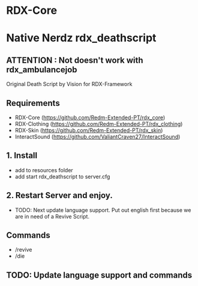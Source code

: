 # RDX-Core
# Native Nerdz rdx_deathscript

## ATTENTION : Not doesn't work with rdx_ambulancejob
Original Death Script by Vision for RDX-Framework

## Requirements
- RDX-Core (https://github.com/Redm-Extended-PT/rdx_core)
- RDX-Clothing (https://github.com/Redm-Extended-PT/rdx_clothing)
- RDX-Skin (https://github.com/Redm-Extended-PT/rdx_skin)
- InteractSound (https://github.com/ValiantCraven27/InteractSound)

## 1. Install
- add to resources folder
- add start rdx_deathscript to server.cfg

## 2. Restart Server and enjoy.
- TODO: Next update language support. Put out english first because we are in need of a Revive Script.

## Commands
- /revive
- /die

## TODO: Update language support and commands
